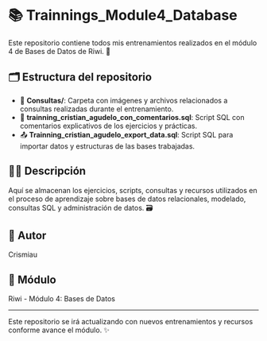 # 📚 Trainnings_Module4_Database

Este repositorio contiene todos mis entrenamientos realizados en el módulo 4 de Bases de Datos de Riwi. 🚀

## 🗂️ Estructura del repositorio
- 📁 **Consultas/**: Carpeta con imágenes y archivos relacionados a consultas realizadas durante el entrenamiento.
- 📝 **trainning_cristian_agudelo_con_comentarios.sql**: Script SQL con comentarios explicativos de los ejercicios y prácticas.
- 📤 **Trainning_cristian_agudelo_export_data.sql**: Script SQL para importar datos y estructuras de las bases trabajadas.

## 🧑‍💻 Descripción
Aquí se almacenan los ejercicios, scripts, consultas y recursos utilizados en el proceso de aprendizaje sobre bases de datos relacionales, modelado, consultas SQL y administración de datos. 🗃️

## 👤 Autor
Crismiau

## 🏫 Módulo
Riwi - Módulo 4: Bases de Datos

---
Este repositorio se irá actualizando con nuevos entrenamientos y recursos conforme avance el módulo. ✨
